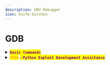 ```yaml
---
description: GNU Debugger
icon: knife-kitchen
---
```


# GDB

<details>

<summary><mark style="color:purple;"><strong><code>Basic Commands</code></strong></mark></summary>

{% code title="Quiet mode" overflow="wrap" %}
```sh
gdb -q <binary>
```
{% endcode %}

{% code title="Set a break point" overflow="wrap" %}
```sh
b <functionName>
```
{% endcode %}

{% code title="Run execution" overflow="wrap" %}
```sh
r
```
{% endcode %}

{% code title="Continue execution" %}
```sh
c
```
{% endcode %}

{% code title="Dissamble " %}
```sh
disass <functionName>
```
{% endcode %}

```sh
set $rip = <memoryAddress>
```

</details>

<details>

<summary><mark style="color:orange;"><strong><code>PEDA</code></strong></mark><strong> </strong><mark style="color:purple;"><strong>-</strong><strong> </strong><strong><code>Python Exploit Development Assistance</code></strong></mark></summary>



</details>

